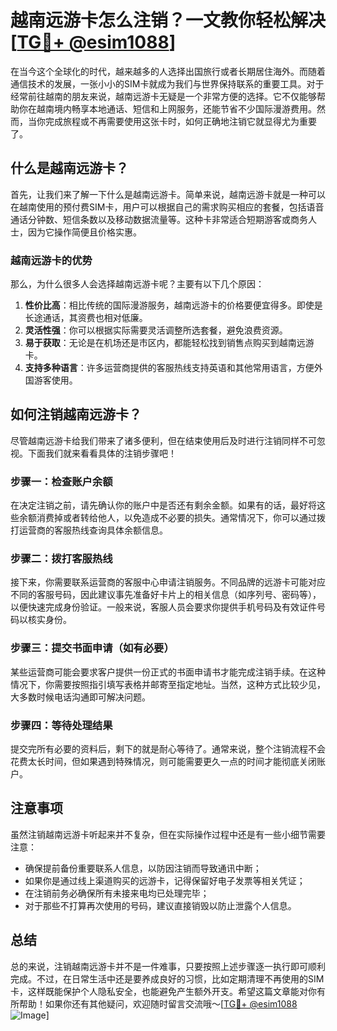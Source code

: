 # 越南远游卡怎么注销？一文教你轻松解决[[TG💪+ @esim1088](https://t.me/s/esim1088)]

在当今这个全球化的时代，越来越多的人选择出国旅行或者长期居住海外。而随着通信技术的发展，一张小小的SIM卡就成为我们与世界保持联系的重要工具。对于经常前往越南的朋友来说，越南远游卡无疑是一个非常方便的选择。它不仅能够帮助你在越南境内畅享本地通话、短信和上网服务，还能节省不少国际漫游费用。然而，当你完成旅程或不再需要使用这张卡时，如何正确地注销它就显得尤为重要了。

## 什么是越南远游卡？

首先，让我们来了解一下什么是越南远游卡。简单来说，越南远游卡就是一种可以在越南使用的预付费SIM卡，用户可以根据自己的需求购买相应的套餐，包括语音通话分钟数、短信条数以及移动数据流量等。这种卡非常适合短期游客或商务人士，因为它操作简便且价格实惠。

### 越南远游卡的优势

那么，为什么很多人会选择越南远游卡呢？主要有以下几个原因：

1. **性价比高**：相比传统的国际漫游服务，越南远游卡的价格要便宜得多。即使是长途通话，其资费也相对低廉。
2. **灵活性强**：你可以根据实际需要灵活调整所选套餐，避免浪费资源。
3. **易于获取**：无论是在机场还是市区内，都能轻松找到销售点购买到越南远游卡。
4. **支持多种语言**：许多运营商提供的客服热线支持英语和其他常用语言，方便外国游客使用。

## 如何注销越南远游卡？

尽管越南远游卡给我们带来了诸多便利，但在结束使用后及时进行注销同样不可忽视。下面我们就来看看具体的注销步骤吧！

### 步骤一：检查账户余额

在决定注销之前，请先确认你的账户中是否还有剩余金额。如果有的话，最好将这些余额消费掉或者转给他人，以免造成不必要的损失。通常情况下，你可以通过拨打运营商的客服热线查询具体余额信息。

### 步骤二：拨打客服热线

接下来，你需要联系运营商的客服中心申请注销服务。不同品牌的远游卡可能对应不同的客服号码，因此建议事先准备好卡片上的相关信息（如序列号、密码等），以便快速完成身份验证。一般来说，客服人员会要求你提供手机号码及有效证件号码以核实身份。

### 步骤三：提交书面申请（如有必要）

某些运营商可能会要求客户提供一份正式的书面申请书才能完成注销手续。在这种情况下，你需要按照指引填写表格并邮寄至指定地址。当然，这种方式比较少见，大多数时候电话沟通即可解决问题。

### 步骤四：等待处理结果

提交完所有必要的资料后，剩下的就是耐心等待了。通常来说，整个注销流程不会花费太长时间，但如果遇到特殊情况，则可能需要更久一点的时间才能彻底关闭账户。

## 注意事项

虽然注销越南远游卡听起来并不复杂，但在实际操作过程中还是有一些小细节需要注意：

- 确保提前备份重要联系人信息，以防因注销而导致通讯中断；
- 如果你是通过线上渠道购买的远游卡，记得保留好电子发票等相关凭证；
- 在注销前务必确保所有未接来电均已处理完毕；
- 对于那些不打算再次使用的号码，建议直接销毁以防止泄露个人信息。

## 总结

总的来说，注销越南远游卡并不是一件难事，只要按照上述步骤逐一执行即可顺利完成。不过，在日常生活中还是要养成良好的习惯，比如定期清理不再使用的SIM卡，这样既能保护个人隐私安全，也能避免产生额外开支。希望这篇文章能对你有所帮助！如果你还有其他疑问，欢迎随时留言交流哦～[[TG💪+ @esim1088](https://t.me/s/esim1088) ![Image](https://i.postimg.cc/4NQfJmqS/Snipaste-2025-05-13-00-14-12.png)]